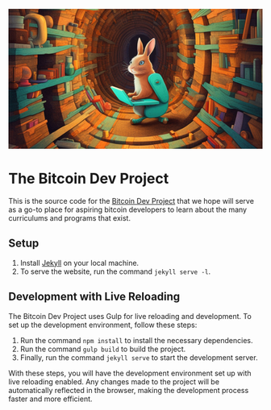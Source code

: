![The Bitcoin Dev Project](./assets/img/rabbit_landscape.jpg)

# The Bitcoin Dev Project

This is the source code for the [Bitcoin Dev Project](https://bitcoindevs.xyz) that we hope will serve as a go-to place for aspiring bitcoin developers to learn about the many curriculums and programs that exist.

## Setup

1. Install [Jekyll](https://jekyllrb.com/docs/installation/) on your local machine.
2. To serve the website, run the command `jekyll serve -l`.

## Development with Live Reloading

The Bitcoin Dev Project uses Gulp for live reloading and development. To set up the development environment, follow these steps:

1. Run the command `npm install` to install the necessary dependencies.
2. Run the command `gulp build` to build the project.
3. Finally, run the command `jekyll serve` to start the development server.

With these steps, you will have the development environment set up with live reloading enabled. Any changes made to the project will be automatically reflected in the browser, making the development process faster and more efficient.
